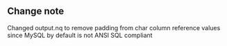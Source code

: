 ## Change note

Changed output.nq to remove padding from char column reference values since
MySQL by default is not ANSI SQL compliant
